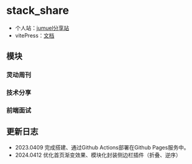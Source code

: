 # stack_share

- 个人站：[jumuel分享站](https://juemuel.github.io/share_stack/)
- vitePress：[文档](https://process1024.github.io/vitepress/guide/theme-sidebar)

## 模块
### 灵动周刊
### 技术分享
### 前端面试

## 更新日志
- 2023.0409 完成搭建、通过Github Actions部署在Github Pages服务中。
- 2024.0412 优化首页渐变效果、模块化封装侧边栏插件（折叠、逆序）


